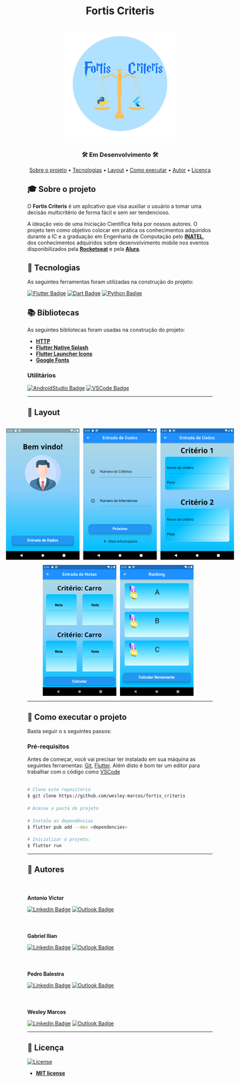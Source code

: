 <h1 align="center">Fortis Criteris</h1>
<h1 align="center">
    <img align="center" src="Images\logo_rounded.png" width="300px;" alt="logo"/>
</h1>
<!-- <h3 align="center">✅ Concluído ✅</h3> -->
<h3 align="center">🛠 Em Desenvolvimento 🛠</h3>

<p align="center">
 <a href="#-sobre-o-projeto">Sobre o projeto</a> •
 <a href="#-tecnologias">Tecnologias</a> • 
 <a href="#-layout">Layout</a> • 
 <a href="#-como-executar-o-projeto">Como executar</a> • 
 <a href="#-autor">Autor</a> • 
 <a href="#user-content--licença">Licença</a>
</p>

## 🎓 Sobre o projeto

O **Fortis Criteris** é um aplicativo que visa auxiliar o usuário a tomar uma decisão multicritério de forma fácil e sem ser tendencioso. 

A ideação veio de uma Iniciação Científica feita por nossos autores. O projeto tem como objetivo colocar em prática os conhecimentos adquiridos durante a IC e a graduação em Engenharia de Computação pelo **[INATEL](https://inatel.br/home/)**, dos conhecimentos adquiridos sobre desenvolvimento mobile nos eventos disponibilizados pela **[Rocketseat](https://rocketseat.com.br/)** e pela **[Alura](https://www.alura.com.br/)**.


## 📜 Tecnologias 

As seguintes ferramentas foram utilizadas na construção do projeto:

  [![Flutter Badge](https://img.shields.io/badge/Flutter-02569B?style=for-the-badge&logo=flutter&logoColor=white)](https://pub.dev/)
  [![Dart Badge](https://img.shields.io/badge/Dart-0175C2?style=for-the-badge&logo=dart&logoColor=white)](https://dart.dev/)
  [![Python Badge](https://img.shields.io/badge/Python-14354C?style=for-the-badge&logo=python&logoColor=white)](https://pypi.org/)


## 📚 Bibliotecas

As seguintes bibliotecas foram usadas na construção do projeto:

- **[HTTP](https://pub.dev/packages/http)**
- **[Flutter Native Splash](https://pub.dev/packages/flutter_native_splash)**
- **[Flutter Launcher Icons](https://pub.dev/packages/flutter_launcher_icons)**
- **[Google Fonts](https://pub.dev/packages/google_fonts)**
  
### Utilitários

<!-- - Editor:  **[Android Studio](https://developer.android.com/studio)** -->
<!-- - Editor:  **[Visual Studio Code](https://code.visualstudio.com/)** -->

[![AndroidStudio Badge](https://img.shields.io/badge/Android_Studio-3DDC84?style=for-the-badge&logo=android-studio&logoColor=white)](https://developer.android.com/studio)
[![VSCode Badge](https://img.shields.io/badge/Visual_Studio_Code-0078D4?style=for-the-badge&logo=visual%20studio%20code&logoColor=white)](https://code.visualstudio.com/)

---

## 🎨 Layout

<p align="center" style="display: flex; flex-direction: column; align-items: flex-start; justify-content: center;">
    <p align="center" style="display: flex; align-items: flex-start; justify-content: center;">
    <img alt="search page" style="margin-right: 10px"
    src="Images\Entrada.png" width="200px">
    <img alt="result page" style="margin-right: 10px" src="Images\Alter x Crit.png" width="200px">
    <img alt="infoCard page" 
    src="Images\Entrada de Nome e Peso.png" width="200px">
    </p>
    <p align="center" style="display: flex; align-items: flex-start; justify-content: center;">
    <img alt="university register page" style="margin-right: 10px" src="Images\Entrada de Notas.png" width="200px">
    <img alt="login page" style="margin-right: 10px"
    src="Images\Ranking.png" width="200px">
</p>

---

## 🚀 Como executar o projeto

Basta seguir o s seguintes passos:

### Pré-requisitos

Antes de começar, você vai precisar ter instalado em sua máquina as seguintes ferramentas:
[Git](https://git-scm.com), [Flutter](https://docs.flutter.dev/get-started/install). Além disto é bom ter um editor para trabalhar com o código como [VSCode](https://code.visualstudio.com/)

```bash

# Clone este repositório
$ git clone https://github.com/wesley-marcos/fortis_criteris

# Acesse a pasta do projeto

# Instale as dependências
$ flutter pub add --dev <dependencies>

# Inicializar o projeto:
$ flutter run

```

---

## 👥 Autores
<h4 align="left">
    <img style="border-radius: 50%; margin-right: 30px" src="https://avatars.githubusercontent.com/Antonio-AV" width="180px;" alt=""/>
</h4>

**Antonio Victor**

[![Linkedin Badge](https://img.shields.io/badge/LinkedIn-0077B5?style=for-the-badge&logo=linkedin&logoColor=white)](https://www.linkedin.com/in/antonio-victor-mendes-fonseca-26539924b/)
[![Outlook Badge](https://img.shields.io/badge/Outlook-0078D4?style=for-the-badge&logo=microsoft-outlook&logoColor=white)](mailto:antonio.v@ges.inatel.br)

<h4 align="left">
    <img style="border-radius: 50%; margin-right: 30px" src="https://avatars.githubusercontent.com/G-ilian" width="180px;" alt=""/>
</h4>

**Gabriel Ilian**

[![Linkedin Badge](https://img.shields.io/badge/LinkedIn-0077B5?style=for-the-badge&logo=linkedin&logoColor=white)](https://www.linkedin.com/in/gabriel-ilian-fonseca-barboza-6458a0203/)
[![Outlook Badge](https://img.shields.io/badge/Outlook-0078D4?style=for-the-badge&logo=microsoft-outlook&logoColor=white)](mailto:gabriel.barboza@gec.inatel.br)


<h4 align="left">
    <img style="border-radius: 50%; margin-right: 30px" src="https://avatars.githubusercontent.com/pedro-balestra" width="180px;" alt=""/>
</h4>

**Pedro Balestra**

[![Linkedin Badge](https://img.shields.io/badge/LinkedIn-0077B5?style=for-the-badge&logo=linkedin&logoColor=white)]([https://www.linkedin.com/in/pedro-balestra/)
[![Outlook Badge](https://img.shields.io/badge/Outlook-0078D4?style=for-the-badge&logo=microsoft-outlook&logoColor=white)](mailto:gabriel.barboza@gec.inatel.br)



<h4 align="left">
    <img style="border-radius: 50%; margin-right: 30px" src="https://avatars.githubusercontent.com/wesley-marcos" width="180px;" alt=""/>
</h4>

**Wesley Marcos**


[![Linkedin Badge](https://img.shields.io/badge/LinkedIn-0077B5?style=for-the-badge&logo=linkedin&logoColor=white)](https://www.linkedin.com/in/wesley-marcos-borges/)
[![Outlook Badge](https://img.shields.io/badge/Outlook-0078D4?style=for-the-badge&logo=microsoft-outlook&logoColor=white)](mailto:wesley.marcos@gec.inatel.br)

---
## 📝 Licença
[![License](https://img.shields.io/github/license/wesley-marcos/C214_teste_mock)](http://badges.mit-license.org)

- **[MIT license](https://choosealicense.com/licenses/mit/)**
